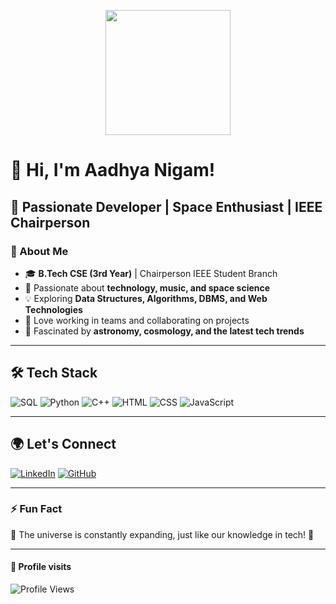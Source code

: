 <p align="center">
  <img src="https://octodex.github.com/images/total-eclipse-of-the-octocat.jpg" width="200" height="200">
</p>

# 👋 Hi, I'm Aadhya Nigam!

## 🚀 Passionate Developer | Space Enthusiast | IEEE Chairperson

### 🔭 About Me
- 🎓 **B.Tech CSE (3rd Year)** | Chairperson IEEE Student Branch
- 🚀 Passionate about **technology, music, and space science**
- 💡 Exploring **Data Structures, Algorithms, DBMS, and Web Technologies**
- 🤝 Love working in teams and collaborating on projects
- 🌠 Fascinated by **astronomy, cosmology, and the latest tech trends**

---

## 🛠️ Tech Stack

![SQL](https://img.shields.io/badge/SQL-4479A1?style=for-the-badge&logo=mysql&logoColor=white)
![Python](https://img.shields.io/badge/Python-3776AB?style=for-the-badge&logo=python&logoColor=white)
![C++](https://img.shields.io/badge/C++-00599C?style=for-the-badge&logo=cplusplus&logoColor=white)
![HTML](https://img.shields.io/badge/HTML5-E34F26?style=for-the-badge&logo=html5&logoColor=white)
![CSS](https://img.shields.io/badge/CSS3-1572B6?style=for-the-badge&logo=css3&logoColor=white)
![JavaScript](https://img.shields.io/badge/JavaScript-F7DF1E?style=for-the-badge&logo=javascript&logoColor=black)

---

## 🌍 Let's Connect

[![LinkedIn](https://img.shields.io/badge/LinkedIn-0077B5?style=for-the-badge&logo=linkedin&logoColor=white)](https://www.linkedin.com/in/aadhya-nigam11/)
[![GitHub](https://img.shields.io/badge/GitHub-181717?style=for-the-badge&logo=github&logoColor=white)](https://github.com/AadhyaNigam)

---

### ⚡ Fun Fact
🌌 The universe is constantly expanding, just like our knowledge in tech! 🚀

---

#### 💫 Profile visits
![Profile Views](https://komarev.com/ghpvc/?username=your-username&label=Profile%20Views&color=blue&style=plastic)
